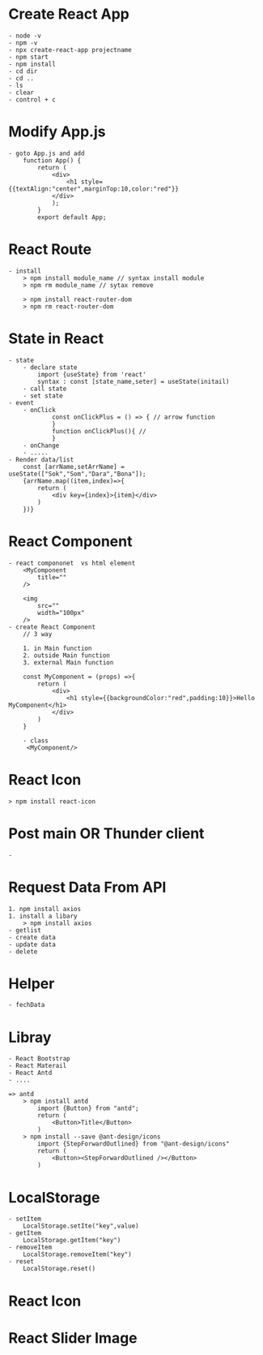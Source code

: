 
# Create React App
    - node -v
    - npm -v
    - npx create-react-app projectname
    - npm start
    - npm install
    - cd dir
    - cd ..
    - ls
    - clear
    - control + c 
# Modify App.js
    - goto App.js and add
        function App() {
            return (
                <div>
                    <h1 style={{textAlign:"center",marginTop:10,color:"red"}}
                </div>
                );
            }
            export default App;
# React Route 
    - install
        > npm install module_name // syntax install module 
        > npm rm module_name // sytax remove

        > npm install react-router-dom
        > npm rm react-router-dom
# State in React
    - state 
        - declare state
            import {useState} from 'react'
            syntax : const [state_name,seter] = useState(initail)
        - call state
        - set state
    - event
        - onClick
                const onClickPlus = () => { // arrow function
                }
                function onClickPlus(){ //
                }
        - onChange
        - .....
    - Render data/list
        const [arrName,setArrName] = useState(["Sok","Som","Dara","Bona"]); 
        {arrName.map((item,index)=>{
            return (
                <div key={index}>{item}</div>  
            )
        })}
# React Component 

    - react compononet  vs html element
        <MyComponent
            title=""
        />

        <img
            src=""
            width="100px"
        />
    - create React Component
        // 3 way 

        1. in Main function
        2. outside Main function
        3. external Main function

        const MyComponent = (props) =>{
            return (
                <div>
                    <h1 style={{backgroundColor:"red",padding:10}}>Hello MyComponent</h1>
                </div>
            )
        }

        - class 
         <MyComponent/>
# React Icon
    > npm install react-icon
# Post main OR Thunder client
    - 
# Request Data From API
    1. npm install axios
    1. install a libary
        > npm install axios
    - getlist
    - create data
    - update data
    - delete
# Helper 
    - fechData

# Libray
    - React Bootstrap
    - React Materail
    - React Antd
    - ....

    => antd
        > npm install antd
            import {Button} from "antd";
            return (
                <Button>Title</Button>
            )
        > npm install --save @ant-design/icons
            import {StepForwardOutlined} from "@ant-design/icons"
            return (
                <Button><StepForwardOutlined /></Button>
            )
            


# LocalStorage 
    - setItem
        LocalStorage.setIte("key",value)
    - getItem
        LocalStorage.getItem("key")
    - removeItem
        LocalStorage.removeItem("key")
    - reset
        LocalStorage.reset()

# React Icon

# React Slider Image

# 




